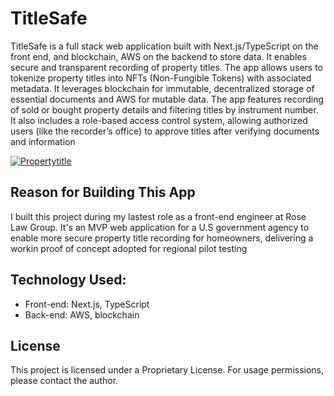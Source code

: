 # TitleSafe

TitleSafe is a full stack web application built with Next.js/TypeScript on the front end, and blockchain, AWS on the backend to store data. It enables secure and transparent recording of property titles. The app allows users to tokenize property titles into NFTs (Non-Fungible Tokens) with associated metadata. It leverages blockchain for immutable, decentralized storage of essential documents and AWS for mutable data. The app features recording of sold or bought property details and filtering titles by instrument number. It also includes a role-based access control system, allowing authorized users (like the recorder’s office) to approve titles after verifying documents and information

<a href="https://ibb.co/0rc1Cw0"><img src="https://i.ibb.co/Wf67kTr/Propertytitle.png" alt="Propertytitle" border="0"></a>

## Reason for Building This App

I built this project during my lastest role as a front-end engineer at Rose Law Group. It's an MVP web application for a U.S government agency to enable more secure property title recording for homeowners, delivering a workin proof of concept adopted for regional pilot testing

## Technology Used:

- Front-end: Next.js, TypeScript
- Back-end: AWS, blockchain

## License

This project is licensed under a Proprietary License. For usage permissions, please contact the author.
